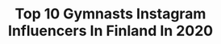 ---
title: Top 10 Gymnasts Instagram Influencers In Finland In 2020
description: >-
  Find top gymnasts Instagram influencers in Finland in 2020. Most popular hashtags: #finland #gymnastics #voimistelu #madeinfinland.
platform: Instagram
profiles:
  - username: "jouki_"
    fullname: >-
      Jouki Tikkanen
    location: "Finland"
    followers: 7735
    engagement: 1472
    commentsToLikes: 0.011888
    id: ck5qa5uryep7d0i11atl4s0i4
    verified: false
    hashtags: "#lapirouette, #dowhatyoulove, #sencasion, #gymnasticsforlife"
  - username: "anttonlaine"
    fullname: >-
      Antton Laine
    location: "Finland"
    followers: 6301
    engagement: 575
    commentsToLikes: 0.013524
    id: ck55midfh40xc0i11tv8vbwsv
    verified: false
    hashtags: "#dancerlife, #enviyation, #cualitytime, #nice"
  - username: "ovoteamfin"
    fullname: >-
      OVO Team
    location: "Finland"
    followers: 12995
    engagement: 1315
    commentsToLikes: 0.010995
    id: ck5hmxkxsmtd40i11t8qzg5q9
    verified: false
    hashtags: "#maailmancup, #huippuurheilu, #monipuolisuus, #et"
  - username: "linaz_jani"
    fullname: >-
      LINAZ
    location: "Finland"
    followers: 26525
    engagement: 348
    commentsToLikes: 0.202873
    id: ck6uhy4qibxbh0j71b5cdkyha
    verified: false
    hashtags: "#stonzwear, #twin, #prettylittleiiinspo, #kaupallinenyhteisty"
  - username: "piruetti"
    fullname: >-
      Piruetti Oy
    location: "Finland"
    followers: 11632
    engagement: 1156
    commentsToLikes: 0.087589
    id: ck5qa5veuep9a0i11wvkmhs0a
    verified: false
    hashtags: "#wellness, #cheer, #voimistelu, #valentinesweekend"
  - username: "brezhnyulia_"
    fullname: >-
      Yulia Belanovskaya
    location: "Finland"
    followers: 54838
    engagement: 119
    commentsToLikes: 0.019403
    id: ck6u74w00jhzh0j71u6xiznjc
    verified: false
    hashtags: "#videohair, #jewellery, #interior, #flowers"
  - username: "rhythmicgym_rg"
    fullname: >-
      RHYTHMIC GYMNASTICS 🌍
    location: "Finland"
    followers: 29239
    engagement: 1379
    commentsToLikes: 0.008191
    id: ck8tb42mzu6j20j78jv7rv2ft
    verified: false
    hashtags: "#bestspivots, #rhythmic, #gymnastics, #rhythmicgymnastics"
  - username: "vellusta"
    fullname: >-
      Veli-Matti Saarela
    location: "Finland"
    followers: 70707
    engagement: 328
    commentsToLikes: 0.014795
    id: ck0vwd08rt5870i19ciyig56t
    verified: false
    hashtags: "#passionintoprofession, #trickingbattle, #koronavirus, #memories"
---